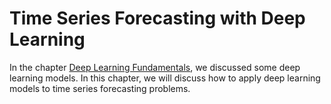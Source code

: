 # Time Series Forecasting with Deep Learning

In the chapter [Deep Learning Fundamentals](../deep-learning-fundamentals), we discussed some deep learning models. In this chapter, we will discuss how to apply deep learning models to time series forecasting problems.

